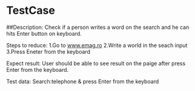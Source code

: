 # TestCase

##Description:
Check if  a person writes a word on the search and he can hits Enter button on keyboard.

Steps to reduce:
1.Go to www.emag.ro
2.Write a world in the seach input
3.Press Eneter from the keyboard

Expect result:
User should be able to see result on the paige after press Enter from the keyboard.

Test data:
Search:telephone & press Enter from the keyboard
